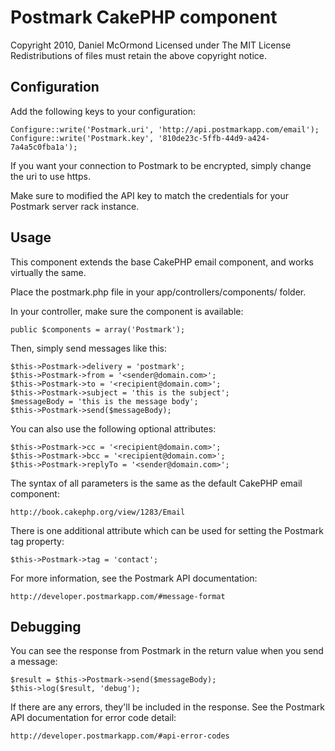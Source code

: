 Postmark CakePHP component
==========================

Copyright 2010, Daniel McOrmond
Licensed under The MIT License
Redistributions of files must retain the above copyright notice.


Configuration
-------------

Add the following keys to your configuration:

	Configure::write('Postmark.uri', 'http://api.postmarkapp.com/email');
	Configure::write('Postmark.key', '810de23c-5ffb-44d9-a424-7a4a5c0fba1a');

If you want your connection to Postmark to be encrypted, simply change the uri to use https.

Make sure to modified the API key to match the credentials for your Postmark server rack instance.


Usage
-----

This component extends the base CakePHP email component, and works virtually the same.

Place the postmark.php file in your app/controllers/components/ folder.

In your controller, make sure the component is available:

	public $components = array('Postmark');   

Then, simply send messages like this:

	$this->Postmark->delivery = 'postmark';
	$this->Postmark->from = '<sender@domain.com>';
	$this->Postmark->to = '<recipient@domain.com>';
	$this->Postmark->subject = 'this is the subject';
	$messageBody = 'this is the message body';
	$this->Postmark->send($messageBody);

You can also use the following optional attributes:

	$this->Postmark->cc = '<recipient@domain.com>';
	$this->Postmark->bcc = '<recipient@domain.com>';
	$this->Postmark->replyTo = '<sender@domain.com>';

The syntax of all parameters is the same as the default CakePHP email component:

	http://book.cakephp.org/view/1283/Email

There is one additional attribute which can be used for setting the Postmark tag property:

	$this->Postmark->tag = 'contact';

For more information, see the Postmark API documentation:

	http://developer.postmarkapp.com/#message-format


Debugging
--------

You can see the response from Postmark in the return value when you send a message:

	$result = $this->Postmark->send($messageBody);
	$this->log($result, 'debug');

If there are any errors, they'll be included in the response. See the Postmark API documentation for error code detail:

	http://developer.postmarkapp.com/#api-error-codes

